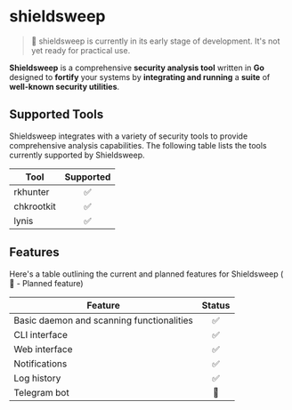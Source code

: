 # shieldsweep

> 📢 shieldsweep is currently in its early stage of development. It's not yet ready for practical use.

**Shieldsweep** is a comprehensive **security analysis tool** written in **Go** designed to **fortify** your systems by **integrating and running** a **suite** of **well-known security utilities**.

## Supported Tools

Shieldsweep integrates with a variety of security tools to provide comprehensive analysis capabilities. The following table lists the tools currently supported by Shieldsweep.

| Tool      | Supported |
| --------- | :-------: |
| rkhunter  |    ✅     |
| chkrootkit|    ✅     |
| lynis     |    ✅     |


## Features

Here's a table outlining the current and planned features for Shieldsweep ( :construction: - Planned feature)

| Feature                                       | Status                |
| --------------------------------------------- | :-------------------: |
| Basic daemon and scanning functionalities     |  :white_check_mark:   |
| CLI interface                                 |  :white_check_mark:   |
| Web interface                                 |  :white_check_mark:   |
| Notifications                                 |  :white_check_mark:   |
| Log history                                   |  :white_check_mark:   |
| Telegram bot                                  |  :construction:   |
